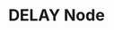 ﻿---
title: "DELAY Node"
toc: true
tag: developers
category: "Workflow"
menus: 
    nodeandlinks:
        icon: fa fa-link
        title: "Working with Sequencer" 
        identifier: nodesequencer
---
